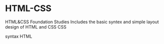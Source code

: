 # HTML-CSS
HTML&amp;CSS Foundation Studies
Includes the basic syntex and simple layout design of HTML and CSS
CSS 
  <link>
  <css--Element embeding>
  <css>syntax
HTML
  <layout>
  <syntax>

